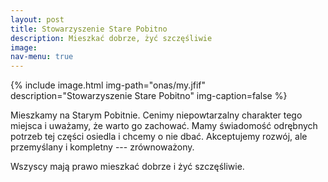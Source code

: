 ```yaml
---
layout: post
title: Stowarzyszenie Stare Pobitno
description: Mieszkać dobrze, żyć szczęśliwie
image:
nav-menu: true
---
```


{% include image.html img-path="onas/my.jfif" description="Stowarzyszenie Stare Pobitno" img-caption=false %}

Mieszkamy na Starym Pobitnie. Cenimy niepowtarzalny charakter tego miejsca i uważamy, że warto go zachować. Mamy świadomość odrębnych potrzeb tej części osiedla i chcemy o nie dbać. Akceptujemy rozwój, ale przemyślany i kompletny --- zrównoważony.

Wszyscy mają prawo mieszkać dobrze i żyć szczęśliwie. 


